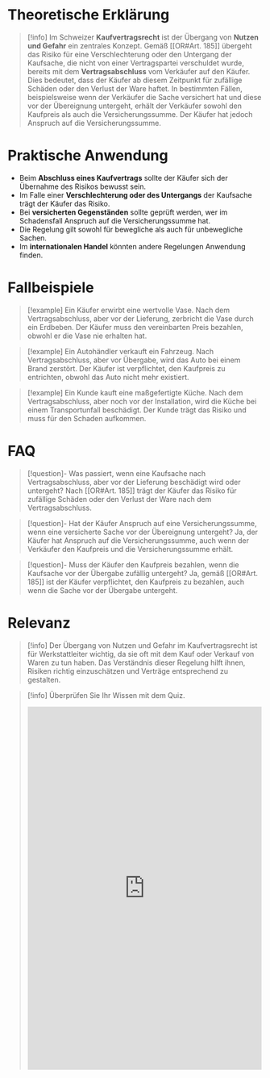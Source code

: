 # Theoretische Erklärung
>[!info] 
Im Schweizer **Kaufvertragsrecht** ist der Übergang von **Nutzen und Gefahr** ein zentrales Konzept. Gemäß [[OR#Art. 185]] übergeht das Risiko für eine Verschlechterung oder den Untergang der Kaufsache, die nicht von einer Vertragspartei verschuldet wurde, bereits mit dem **Vertragsabschluss** vom Verkäufer auf den Käufer. Dies bedeutet, dass der Käufer ab diesem Zeitpunkt für zufällige Schäden oder den Verlust der Ware haftet. In bestimmten Fällen, beispielsweise wenn der Verkäufer die Sache versichert hat und diese vor der Übereignung untergeht, erhält der Verkäufer sowohl den Kaufpreis als auch die Versicherungssumme. Der Käufer hat jedoch Anspruch auf die Versicherungssumme.

# Praktische Anwendung
- Beim **Abschluss eines Kaufvertrags** sollte der Käufer sich der Übernahme des Risikos bewusst sein.
- Im Falle einer **Verschlechterung oder des Untergangs** der Kaufsache trägt der Käufer das Risiko.
- Bei **versicherten Gegenständen** sollte geprüft werden, wer im Schadensfall Anspruch auf die Versicherungssumme hat.
- Die Regelung gilt sowohl für bewegliche als auch für unbewegliche Sachen.
- Im **internationalen Handel** könnten andere Regelungen Anwendung finden.

# Fallbeispiele
>[!example] Ein Käufer erwirbt eine wertvolle Vase. Nach dem Vertragsabschluss, aber vor der Lieferung, zerbricht die Vase durch ein Erdbeben. Der Käufer muss den vereinbarten Preis bezahlen, obwohl er die Vase nie erhalten hat.

>[!example] Ein Autohändler verkauft ein Fahrzeug. Nach Vertragsabschluss, aber vor Übergabe, wird das Auto bei einem Brand zerstört. Der Käufer ist verpflichtet, den Kaufpreis zu entrichten, obwohl das Auto nicht mehr existiert.

>[!example] Ein Kunde kauft eine maßgefertigte Küche. Nach dem Vertragsabschluss, aber noch vor der Installation, wird die Küche bei einem Transportunfall beschädigt. Der Kunde trägt das Risiko und muss für den Schaden aufkommen.

# FAQ
>[!question]- Was passiert, wenn eine Kaufsache nach Vertragsabschluss, aber vor der Lieferung beschädigt wird oder untergeht?
> Nach [[OR#Art. 185]] trägt der Käufer das Risiko für zufällige Schäden oder den Verlust der Ware nach dem Vertragsabschluss.

>[!question]- Hat der Käufer Anspruch auf eine Versicherungssumme, wenn eine versicherte Sache vor der Übereignung untergeht?
> Ja, der Käufer hat Anspruch auf die Versicherungssumme, auch wenn der Verkäufer den Kaufpreis und die Versicherungssumme erhält.

>[!question]- Muss der Käufer den Kaufpreis bezahlen, wenn die Kaufsache vor der Übergabe zufällig untergeht?
> Ja, gemäß [[OR#Art. 185]] ist der Käufer verpflichtet, den Kaufpreis zu bezahlen, auch wenn die Sache vor der Übergabe untergeht.

# Relevanz
>[!info] 
Der Übergang von Nutzen und Gefahr im Kaufvertragsrecht ist für Werkstattleiter wichtig, da sie oft mit dem Kauf oder Verkauf von Waren zu tun haben. Das Verständnis dieser Regelung hilft ihnen, Risiken richtig einzuschätzen und Verträge entsprechend zu gestalten.

>[!info] Überprüfen Sie Ihr Wissen mit dem Quiz.
><iframe src="https://app.Lumi.education/api/v1/run/hu3-Ke/embed" width="100%" height="720" frameborder="0" allowfullscreen="allowfullscreen" allow="geolocation *; microphone *; camera *; midi *; encrypted-media *"></iframe><script src="https://app.Lumi.education/api/v1/h5p/core/js/h5p-resizer.js" charset="UTF-8" />